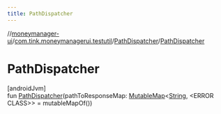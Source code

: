 ```yaml
---
title: PathDispatcher
---
```

//[moneymanager-ui](../../../index.html)/[com.tink.moneymanagerui.testutil](../index.html)/[PathDispatcher](index.html)/[PathDispatcher](-path-dispatcher.html)



# PathDispatcher



[androidJvm]\
fun [PathDispatcher](-path-dispatcher.html)(pathToResponseMap: [MutableMap](https://kotlinlang.org/api/latest/jvm/stdlib/kotlin.collections/-mutable-map/index.html)&lt;[String](https://kotlinlang.org/api/latest/jvm/stdlib/kotlin/-string/index.html), &lt;ERROR CLASS&gt;&gt; = mutableMapOf())




